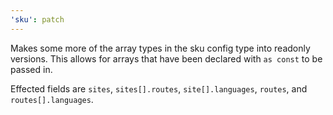 ```yaml
---
'sku': patch
---
```


Makes some more of the array types in the sku config type into readonly versions.
This allows for arrays that have been declared with `as const` to be passed in.

Effected fields are `sites`, `sites[].routes`, `site[].languages`, `routes`, and `routes[].languages`.